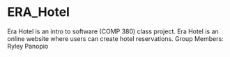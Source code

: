 # ERA_Hotel
Era Hotel is an intro to software (COMP 380) class project. Era Hotel is an online website where users can create hotel reservations. 
Group Members:
Ryley Panopio
